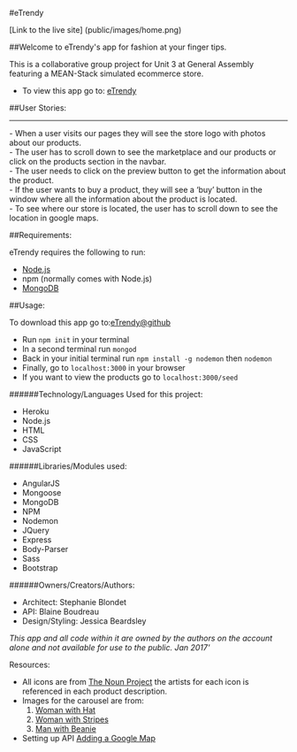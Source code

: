 #eTrendy

[Link to the live site] (public/images/home.png)


##Welcome to eTrendy's app for fashion at your finger tips.<br>

This is a collaborative group project for Unit 3 at General Assembly featuring a MEAN-Stack simulated ecommerce store.


- To view this app go to: [eTrendy](https://etrendy-app.herokuapp.com/)




##User Stories:
<hr>
- When a user visits our pages they will see the store logo with photos about our products.<br>
- The user has to scroll down to see the marketplace and our products or click on the products section in the navbar.<br>
- The user needs to click on the preview button to get the information about the product.<br>
- If the user wants to buy a product, they will see a ‘buy’ button in the window where all the information about the product is located.<br>
- To see where our store is located, the user has to scroll down to see the location in google maps.<br>




##Requirements:

eTrendy requires the following to run:<br>

- [Node.js](https://nodejs.org/en/)<br>
- npm (normally comes with Node.js)<br>
- [MongoDB](https://www.mongodb.com)




##Usage:

To download this app go to:[eTrendy@github](https://github.com/jeska706/MEAN_App)<br>

- Run `npm init` in your terminal<br>
- In a second terminal run `mongod`<br>
- Back in your initial terminal run `npm install -g nodemon` then `nodemon`<br>
- Finally, go to `localhost:3000` in your browser<br>
- If you want to view the products go to `localhost:3000/seed`<br>





######Technology/Languages Used for this project:

- Heroku<br>
- Node.js<br>
- HTML<br>
- CSS<br>
- JavaScript<br>




######Libraries/Modules used:

- AngularJS<br>
- Mongoose<br>
- MongoDB<br>
- NPM<br>
- Nodemon<br>
- JQuery<br>
- Express<br>
- Body-Parser<br>
- Sass<br>
- Bootstrap<br>





######Owners/Creators/Authors:

- Architect: Stephanie Blondet<br>
- API: Blaine Boudreau<br>
- Design/Styling: Jessica Beardsley<br>

_This app and all code within it are owned by the authors on the account alone and not available for use to the public. Jan 2017'_

Resources:
- All icons are from [The Noun Project](https://thenounproject.com/) the artists for each icon is referenced in each product description.<br>
- Images for the carousel are from:<br>
  1. [Woman with Hat](https://www.pexels.com/photo/adult-attractive-beautiful-beauty-262226/)<br>
  2. [Woman with Stripes](https://www.pexels.com/photo/grayscale-photo-of-woman-in-turtle-neck-shirt-standing-in-front-of-window-blinds-47401/)<br>
  3. [Man with Beanie](https://www.pexels.com/photo/man-in-beanie-holding-his-shoulder-193355/)<br>
- Setting up API [Adding a Google Map](https://developers.google.com/maps/documentation/javascript/adding-a-google-map)<br>
